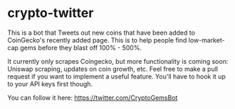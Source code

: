 # crypto-twitter

This is a bot that Tweets out new coins that have been added to CoinGecko's recently added page. This is to help people find low-market-cap gems before they blast off 100% - 500%.

It currently only scrapes Coingecko, but more functionality is coming soon: Uniswap scraping, updates on coin growth, etc. Feel free to make a pull request if you want to implement a useful feature. You'll have to hook it up to your API keys first though.

You can follow it here:
https://twitter.com/CryptoGemsBot
